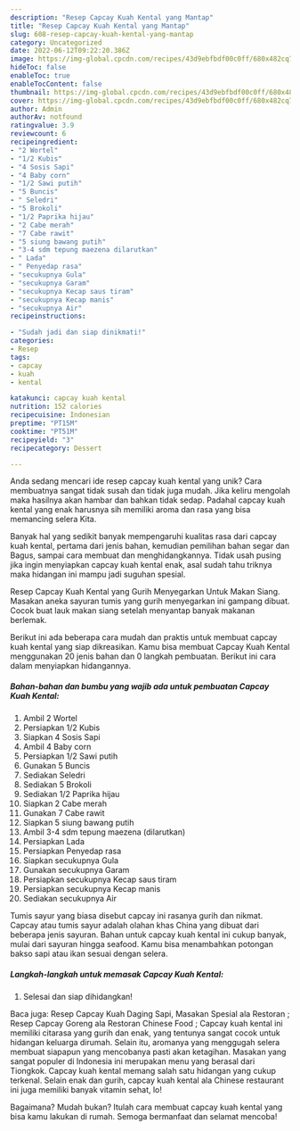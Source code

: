```yaml
---
description: "Resep Capcay Kuah Kental yang Mantap"
title: "Resep Capcay Kuah Kental yang Mantap"
slug: 608-resep-capcay-kuah-kental-yang-mantap
category: Uncategorized
date: 2022-06-12T09:22:20.386Z
image: https://img-global.cpcdn.com/recipes/43d9ebfbdf00c0ff/680x482cq70/capcay-kuah-kental-foto-resep-utama.jpg
hideToc: false
enableToc: true
enableTocContent: false
thumbnail: https://img-global.cpcdn.com/recipes/43d9ebfbdf00c0ff/680x482cq70/capcay-kuah-kental-foto-resep-utama.jpg
cover: https://img-global.cpcdn.com/recipes/43d9ebfbdf00c0ff/680x482cq70/capcay-kuah-kental-foto-resep-utama.jpg
author: Admin
authorAv: notfound
ratingvalue: 3.9
reviewcount: 6
recipeingredient:
- "2 Wortel"
- "1/2 Kubis"
- "4 Sosis Sapi"
- "4 Baby corn"
- "1/2 Sawi putih"
- "5 Buncis"
- " Seledri"
- "5 Brokoli"
- "1/2 Paprika hijau"
- "2 Cabe merah"
- "7 Cabe rawit"
- "5 siung bawang putih"
- "3-4 sdm tepung maezena dilarutkan"
- " Lada"
- " Penyedap rasa"
- "secukupnya Gula"
- "secukupnya Garam"
- "secukupnya Kecap saus tiram"
- "secukupnya Kecap manis"
- "secukupnya Air"
recipeinstructions:

- "Sudah jadi dan siap dinikmati!"
categories:
- Resep
tags:
- capcay
- kuah
- kental

katakunci: capcay kuah kental 
nutrition: 152 calories
recipecuisine: Indonesian
preptime: "PT15M"
cooktime: "PT51M"
recipeyield: "3"
recipecategory: Dessert

---
```





Anda sedang mencari ide resep capcay kuah kental yang unik? Cara membuatnya sangat tidak susah dan tidak juga mudah. Jika keliru mengolah maka hasilnya akan hambar dan bahkan tidak sedap. Padahal capcay kuah kental yang enak harusnya sih memiliki aroma dan rasa yang bisa memancing selera Kita.





Banyak hal yang sedikit banyak mempengaruhi kualitas rasa dari capcay kuah kental, pertama dari jenis bahan, kemudian pemilihan bahan segar dan Bagus, sampai cara membuat dan menghidangkannya. Tidak usah pusing jika ingin menyiapkan capcay kuah kental enak,      asal sudah tahu triknya maka hidangan ini mampu jadi suguhan spesial.














Resep Capcay Kuah Kental yang Gurih Menyegarkan Untuk Makan Siang. Masakan aneka sayuran tumis yang gurih menyegarkan ini gampang dibuat. Cocok buat lauk makan siang setelah menyantap banyak makanan berlemak.






Berikut ini ada beberapa cara mudah dan praktis untuk membuat capcay kuah kental yang siap dikreasikan. Kamu bisa membuat Capcay Kuah Kental menggunakan 20 jenis bahan dan 0 langkah pembuatan. Berikut ini cara dalam menyiapkan hidangannya.

<!--inarticleads1-->

##### Bahan-bahan dan bumbu yang wajib ada untuk pembuatan Capcay Kuah Kental:

1. Ambil 2 Wortel
1. Persiapkan 1/2 Kubis
1. Siapkan 4 Sosis Sapi
1. Ambil 4 Baby corn
1. Persiapkan 1/2 Sawi putih
1. Gunakan 5 Buncis
1. Sediakan  Seledri
1. Sediakan 5 Brokoli
1. Sediakan 1/2 Paprika hijau
1. Siapkan 2 Cabe merah
1. Gunakan 7 Cabe rawit
1. Siapkan 5 siung bawang putih
1. Ambil 3-4 sdm tepung maezena (dilarutkan)
1. Persiapkan  Lada
1. Persiapkan  Penyedap rasa
1. Siapkan secukupnya Gula
1. Gunakan secukupnya Garam
1. Persiapkan secukupnya Kecap saus tiram
1. Persiapkan secukupnya Kecap manis
1. Sediakan secukupnya Air


Tumis sayur yang biasa disebut capcay ini rasanya gurih dan nikmat. Capcay atau tumis sayur adalah olahan khas China yang dibuat dari beberapa jenis sayuran. Bahan untuk capcay kuah kental ini cukup banyak, mulai dari sayuran hingga seafood. Kamu bisa menambahkan potongan bakso sapi atau ikan sesuai dengan selera. 

<!--inarticleads2-->

##### Langkah-langkah untuk memasak Capcay Kuah Kental:


1. Selesai dan siap dihidangkan!

Baca juga: Resep Capcay Kuah Daging Sapi, Masakan Spesial ala Restoran ; Resep Capcay Goreng ala Restoran Chinese Food ; Capcay kuah kental ini memiliki citarasa yang gurih dan enak, yang tentunya sangat cocok untuk hidangan keluarga dirumah. Selain itu, aromanya yang menggugah selera membuat siapapun yang mencobanya pasti akan ketagihan. Masakan yang sangat populer di Indonesia ini merupakan menu yang berasal dari Tiongkok. Capcay kuah kental memang salah satu hidangan yang cukup terkenal. Selain enak dan gurih, capcay kuah kental ala Chinese restaurant ini juga memiliki banyak vitamin sehat, lo! 

Bagaimana? Mudah bukan? Itulah cara membuat capcay kuah kental yang bisa kamu lakukan di rumah. Semoga bermanfaat dan selamat mencoba!
